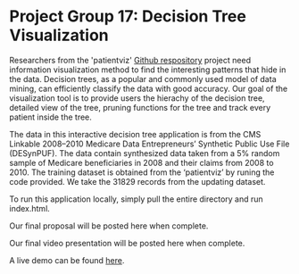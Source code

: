 # Project Group 17: Decision Tree Visualization

Researchers from the 'patientviz' [Github respository](https://github.com/nyuvis/patient-viz) project need information visualization method to find the interesting patterns that hide in the data. Decision trees, as a popular and commonly used model of data mining, can efficiently classify the data with good accuracy. Our goal of the visualization tool is to provide users the hierachy of the decision tree, detailed view of the tree, pruning functions for the tree and track every patient inside the tree.

The data in this interactive decision tree application is from the CMS Linkable 2008–2010 Medicare Data Entrepreneurs’ Synthetic Public Use File (DE­SynPUF). The data contain synthesized data taken from a 5% random sample of Medicare beneficiaries in 2008 and their claims from 2008 to 2010. The training dataset is obtained from the ‘patient­viz’ by runing the code provided. We take the 31829 records from the updating dataset. 

To run this application locally, simply pull the entire directory and run index.html.

Our final proposal will be posted here when complete.

Our final video presentation will be posted here when complete.

A live demo can be found [here](http://NYU-CS6313-Projects.github.io/DecisionTreeVisualization/).